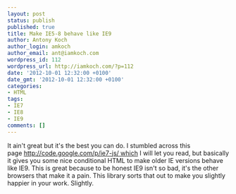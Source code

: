 ```yaml
---
layout: post
status: publish
published: true
title: Make IE5-8 behave like IE9
author: Antony Koch
author_login: amkoch
author_email: ant@iamkoch.com
wordpress_id: 112
wordpress_url: http://iamkoch.com/?p=112
date: '2012-10-01 12:32:00 +0100'
date_gmt: '2012-10-01 12:32:00 +0100'
categories:
- HTML
tags:
- IE7
- IE8
- IE9
comments: []
---
```

It ain't great but it's the best you can do.
I stumbled across this page http://code.google.com/p/ie7-js/ which I will let you read, but basically it gives you some nice conditional HTML to make older IE versions behave like IE9.
This is great because to be honest IE9 isn't so bad, it's the other browsers that make it a pain. This library sorts that out to make you slightly happier in your work.
Slightly.
